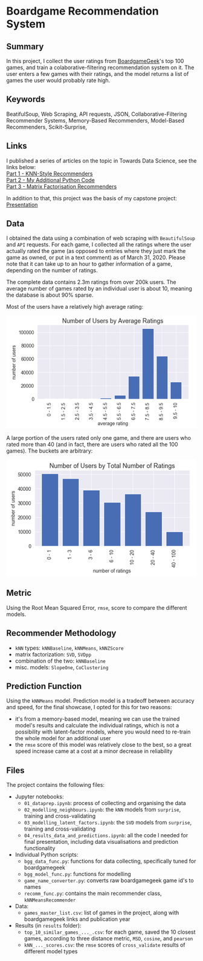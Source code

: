 # Boardgame Recommendation System

## Summary
In this project, I collect the user ratings from [BoardgameGeek](https://boardgamegeek.com/)'s top 100 games, and train a colaborative-filtering recommendation system on it. The user enters a few games with their ratings, and the model returns a list of games the user would probably rate high. 

## Keywords
BeatifulSoup, Web Scraping, API requests, JSON, Collaborative-Filtering Recommender Systems, Memory-Based Recommenders, Model-Based Recommenders, Scikit-Surprise, 

## Links
I published a series of articles on the topic in Towards Data Science, see the links below: 
<br>
[Part 1 - KNN-Style Recommenders](https://towardsdatascience.com/how-to-build-a-memory-based-recommendation-system-using-python-surprise-55f3257b2cf4)
<br>
[Part 2 - My Additional Python Code](https://towardsdatascience.com/my-python-code-for-flexible-recommendations-b4d838e9e0e0)
<br>
[Part 3 - Matrix Factorisation Recommenders](https://towardsdatascience.com/how-to-build-a-model-based-recommendation-system-using-python-surprise-2df3b77ab3e5)

In addition to that, this project was the basis of my capstone project:
<br>
[Presentation](https://docs.google.com/presentation/d/1qKxO2TLHGmGMCSOYO37v1a-bLFWAbEmGfutsNbDwyew/edit#slide=id.p)

## Data
I obtained the data using a combination of web scraping with `BeautifulSoup` and `API` requests. For each game, I collected all the ratings where the user actually rated the game (as opposed to entries where they just mark the game as owned, or put in a text comment) as of March 31, 2020. Please note that it can take up to an hour to gather information of a game, depending on the number of ratings. 

The complete data contains 2.3m ratings from over 200k users. The average number of games rated by an individual user is about 10, meaning the database is about 90% sparse. 

Most of the users have a relatively high average rating: 

![chart showing number of users per average ratings](./charts/users_by_average_ratings.png)

A large portion of the users rated only one game, and there are users who rated more than 40 (and in fact, there are users who rated all the 100 games). The buckets are arbitrary: 

![chart showing number of users per total number of ratings](./charts/users_by_number_of_ratings.png)

## Metric
Using the Root Mean Squared Error, `rmse`, score to compare the different models. 

## Recommender Methodology
- `kNN` types: `kNNBaseline`, `kNNMeans`, `kNNZScore`
- matrix factorization: `SVD`, `SVDpp`
- combination of the two: `kNNBaseline`
- misc. models: `SlopeOne`, `CoClustering`

## Prediction Function
Using the `kNNMeans` model. Prediction model is a tradeoff between accuracy and speed, for the final showcase, I opted for this for two reasons: 
- it's from a memory-based model, meaning we can use the trained model's results and calculate the individual ratings, which is not a possibility with latent-factor models, where you would need to re-train the whole model for an additional user
- the `rmse` score of this model was relatively close to the best, so a great speed increase came at a cost at a minor decrease in reliability

## Files
The project contains the following files: 
- Jupyter notebooks: 
    - `01_dataprep.ipynb`: process of collecting and organising the data
    - `02_modelling_neighbours.ipynb`: the `kNN` models from `surprise`, training and cross-validating
    - `03_modelling_latent_factors.ipynb`: the `SVD` models from `surprise`, training and cross-validating
    - `04_results_data_and_predictions.ipynb`: all the code I needed for final presentation, including data visualisations and prediction functionality
- Individual Python scripts:
    - `bgg_data_func.py`: functions for data collecting, specifically tuned for boardgamegeek
    - `bgg_model_func.py`: functions for modelling
    - `game_name_converter.py`: converts raw boardgamegeek game id's to names
    - `recomm_func.py`: contains the main recommender class, `kNNMeansRecommender`
- Data:
    - `games_master_list.csv`: list of games in the project, along with boardgamegeek links and publication year
- Results (in `results` folder):
    - `top_10_similar_games_..._.csv`: for each game, saved the 10 closest games, according to three distance metric, `MSD`, `cosine`, and `pearson`
    - `kNN_..._scores.csv`: the `rmse` scores of `cross_validate` results of different model types
